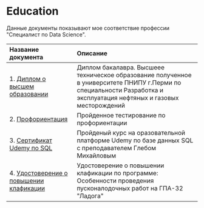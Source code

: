 # Education

Данные документы показывают мое соответствие профессии "Специалист по Data Science".

| Название документа | Описание | 
| :---------------------- | :---------------------- |
| 1. [Диплом о высшем образовании](Education/Bachelor_of_Science_in_Engineering.pdf) | Диплом бакалавра. Высшеее техническое образование полученное в университете ПНИПУ г.Перми по специальности Разработка и эксплуатация нефтяных и газовых месторождений|
| 2. [Профориентация](Education/career_guidance.pdf) | Пройденное тестирование по профориентации |
| 3. [Сертификат Udemy по SQL](Education/Udemy_SQL.pdf) | Пройденый курс на оразовательной платформе Udemy по базе данных SQL с преподавателем Глебом Михайловым |
| 4. [Удостоверение о повышении клафикации](Education/certificate_Ladoga.pdf) | Удостоверение о повышении клафикации по программе: Особенности проведения пусконалодочных работ на ГПА-32 "Ладога"|
